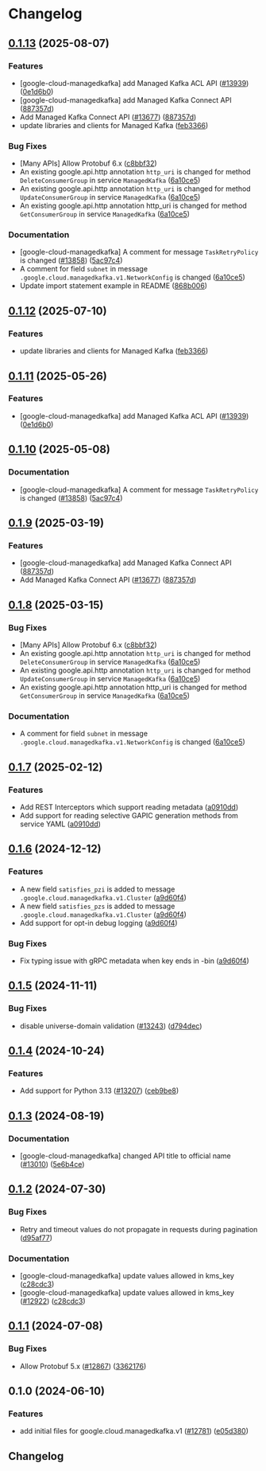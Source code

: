 # Changelog

## [0.1.13](https://github.com/chingor13/google-cloud-python/compare/google-cloud-managedkafka-v0.1.12...google-cloud-managedkafka-v0.1.13) (2025-08-07)


### Features

* [google-cloud-managedkafka] add Managed Kafka ACL API ([#13939](https://github.com/chingor13/google-cloud-python/issues/13939)) ([0e1d6b0](https://github.com/chingor13/google-cloud-python/commit/0e1d6b09c6b901f137665a73ddc0a34d46d807ab))
* [google-cloud-managedkafka] add Managed Kafka Connect API ([887357d](https://github.com/chingor13/google-cloud-python/commit/887357da2ede1d41f14258fc44275f5f592f2478))
* Add Managed Kafka Connect API ([#13677](https://github.com/chingor13/google-cloud-python/issues/13677)) ([887357d](https://github.com/chingor13/google-cloud-python/commit/887357da2ede1d41f14258fc44275f5f592f2478))
* update libraries and clients for Managed Kafka ([feb3366](https://github.com/chingor13/google-cloud-python/commit/feb3366d4b5c7263210d6513854535bec6de8422))


### Bug Fixes

* [Many APIs] Allow Protobuf 6.x ([c8bbf32](https://github.com/chingor13/google-cloud-python/commit/c8bbf32606e790b559b261bf96700c76b6e2bfce))
* An existing google.api.http annotation `http_uri` is changed for method `DeleteConsumerGroup` in service `ManagedKafka` ([6a10ce5](https://github.com/chingor13/google-cloud-python/commit/6a10ce547d22f48b7e95dc7dd0bad06f62aae67d))
* An existing google.api.http annotation `http_uri` is changed for method `UpdateConsumerGroup` in service `ManagedKafka` ([6a10ce5](https://github.com/chingor13/google-cloud-python/commit/6a10ce547d22f48b7e95dc7dd0bad06f62aae67d))
* An existing google.api.http annotation http_uri is changed for method `GetConsumerGroup` in service `ManagedKafka` ([6a10ce5](https://github.com/chingor13/google-cloud-python/commit/6a10ce547d22f48b7e95dc7dd0bad06f62aae67d))


### Documentation

* [google-cloud-managedkafka] A comment for message `TaskRetryPolicy` is changed ([#13858](https://github.com/chingor13/google-cloud-python/issues/13858)) ([5ac97c4](https://github.com/chingor13/google-cloud-python/commit/5ac97c4e21a43018cb314008da4efb1f69d7501e))
* A comment for field `subnet` in message `.google.cloud.managedkafka.v1.NetworkConfig` is changed ([6a10ce5](https://github.com/chingor13/google-cloud-python/commit/6a10ce547d22f48b7e95dc7dd0bad06f62aae67d))
* Update import statement example in README ([868b006](https://github.com/chingor13/google-cloud-python/commit/868b0069baf1a4bf6705986e0b6885419b35cdcc))

## [0.1.12](https://github.com/googleapis/google-cloud-python/compare/google-cloud-managedkafka-v0.1.11...google-cloud-managedkafka-v0.1.12) (2025-07-10)


### Features

* update libraries and clients for Managed Kafka ([feb3366](https://github.com/googleapis/google-cloud-python/commit/feb3366d4b5c7263210d6513854535bec6de8422))

## [0.1.11](https://github.com/googleapis/google-cloud-python/compare/google-cloud-managedkafka-v0.1.10...google-cloud-managedkafka-v0.1.11) (2025-05-26)


### Features

* [google-cloud-managedkafka] add Managed Kafka ACL API ([#13939](https://github.com/googleapis/google-cloud-python/issues/13939)) ([0e1d6b0](https://github.com/googleapis/google-cloud-python/commit/0e1d6b09c6b901f137665a73ddc0a34d46d807ab))

## [0.1.10](https://github.com/googleapis/google-cloud-python/compare/google-cloud-managedkafka-v0.1.9...google-cloud-managedkafka-v0.1.10) (2025-05-08)


### Documentation

* [google-cloud-managedkafka] A comment for message `TaskRetryPolicy` is changed ([#13858](https://github.com/googleapis/google-cloud-python/issues/13858)) ([5ac97c4](https://github.com/googleapis/google-cloud-python/commit/5ac97c4e21a43018cb314008da4efb1f69d7501e))

## [0.1.9](https://github.com/googleapis/google-cloud-python/compare/google-cloud-managedkafka-v0.1.8...google-cloud-managedkafka-v0.1.9) (2025-03-19)


### Features

* [google-cloud-managedkafka] add Managed Kafka Connect API ([887357d](https://github.com/googleapis/google-cloud-python/commit/887357da2ede1d41f14258fc44275f5f592f2478))
* Add Managed Kafka Connect API ([#13677](https://github.com/googleapis/google-cloud-python/issues/13677)) ([887357d](https://github.com/googleapis/google-cloud-python/commit/887357da2ede1d41f14258fc44275f5f592f2478))

## [0.1.8](https://github.com/googleapis/google-cloud-python/compare/google-cloud-managedkafka-v0.1.7...google-cloud-managedkafka-v0.1.8) (2025-03-15)


### Bug Fixes

* [Many APIs] Allow Protobuf 6.x ([c8bbf32](https://github.com/googleapis/google-cloud-python/commit/c8bbf32606e790b559b261bf96700c76b6e2bfce))
* An existing google.api.http annotation `http_uri` is changed for method `DeleteConsumerGroup` in service `ManagedKafka` ([6a10ce5](https://github.com/googleapis/google-cloud-python/commit/6a10ce547d22f48b7e95dc7dd0bad06f62aae67d))
* An existing google.api.http annotation `http_uri` is changed for method `UpdateConsumerGroup` in service `ManagedKafka` ([6a10ce5](https://github.com/googleapis/google-cloud-python/commit/6a10ce547d22f48b7e95dc7dd0bad06f62aae67d))
* An existing google.api.http annotation http_uri is changed for method `GetConsumerGroup` in service `ManagedKafka` ([6a10ce5](https://github.com/googleapis/google-cloud-python/commit/6a10ce547d22f48b7e95dc7dd0bad06f62aae67d))


### Documentation

* A comment for field `subnet` in message `.google.cloud.managedkafka.v1.NetworkConfig` is changed ([6a10ce5](https://github.com/googleapis/google-cloud-python/commit/6a10ce547d22f48b7e95dc7dd0bad06f62aae67d))

## [0.1.7](https://github.com/googleapis/google-cloud-python/compare/google-cloud-managedkafka-v0.1.6...google-cloud-managedkafka-v0.1.7) (2025-02-12)


### Features

* Add REST Interceptors which support reading metadata ([a0910dd](https://github.com/googleapis/google-cloud-python/commit/a0910dd51541d238bc5fcf10159066ddfd928579))
* Add support for reading selective GAPIC generation methods from service YAML ([a0910dd](https://github.com/googleapis/google-cloud-python/commit/a0910dd51541d238bc5fcf10159066ddfd928579))

## [0.1.6](https://github.com/googleapis/google-cloud-python/compare/google-cloud-managedkafka-v0.1.5...google-cloud-managedkafka-v0.1.6) (2024-12-12)


### Features

* A new field `satisfies_pzi` is added to message `.google.cloud.managedkafka.v1.Cluster` ([a9d60f4](https://github.com/googleapis/google-cloud-python/commit/a9d60f40dff04f6240dbc8ed46a284830de77ad3))
* A new field `satisfies_pzs` is added to message `.google.cloud.managedkafka.v1.Cluster` ([a9d60f4](https://github.com/googleapis/google-cloud-python/commit/a9d60f40dff04f6240dbc8ed46a284830de77ad3))
* Add support for opt-in debug logging ([a9d60f4](https://github.com/googleapis/google-cloud-python/commit/a9d60f40dff04f6240dbc8ed46a284830de77ad3))


### Bug Fixes

* Fix typing issue with gRPC metadata when key ends in -bin ([a9d60f4](https://github.com/googleapis/google-cloud-python/commit/a9d60f40dff04f6240dbc8ed46a284830de77ad3))

## [0.1.5](https://github.com/googleapis/google-cloud-python/compare/google-cloud-managedkafka-v0.1.4...google-cloud-managedkafka-v0.1.5) (2024-11-11)


### Bug Fixes

* disable universe-domain validation ([#13243](https://github.com/googleapis/google-cloud-python/issues/13243)) ([d794dec](https://github.com/googleapis/google-cloud-python/commit/d794dec5eff5f23a1ff926012bf9e6cad719e020))

## [0.1.4](https://github.com/googleapis/google-cloud-python/compare/google-cloud-managedkafka-v0.1.3...google-cloud-managedkafka-v0.1.4) (2024-10-24)


### Features

* Add support for Python 3.13 ([#13207](https://github.com/googleapis/google-cloud-python/issues/13207)) ([ceb9be8](https://github.com/googleapis/google-cloud-python/commit/ceb9be8f89ac7355d842bac1d77b2926eb0b649c))

## [0.1.3](https://github.com/googleapis/google-cloud-python/compare/google-cloud-managedkafka-v0.1.2...google-cloud-managedkafka-v0.1.3) (2024-08-19)


### Documentation

* [google-cloud-managedkafka] changed API title to official name ([#13010](https://github.com/googleapis/google-cloud-python/issues/13010)) ([5e6b4ce](https://github.com/googleapis/google-cloud-python/commit/5e6b4ce92614cc9a169c530f9a23d3934f4868cc))

## [0.1.2](https://github.com/googleapis/google-cloud-python/compare/google-cloud-managedkafka-v0.1.1...google-cloud-managedkafka-v0.1.2) (2024-07-30)


### Bug Fixes

* Retry and timeout values do not propagate in requests during pagination ([d95af77](https://github.com/googleapis/google-cloud-python/commit/d95af77248f0935a5fe3dba1fccc75124c8b1451))


### Documentation

* [google-cloud-managedkafka] update values allowed in kms_key ([c28cdc3](https://github.com/googleapis/google-cloud-python/commit/c28cdc330ce43c35cb87f0c881ed78a60ad657bc))
* [google-cloud-managedkafka] update values allowed in kms_key ([#12922](https://github.com/googleapis/google-cloud-python/issues/12922)) ([c28cdc3](https://github.com/googleapis/google-cloud-python/commit/c28cdc330ce43c35cb87f0c881ed78a60ad657bc))

## [0.1.1](https://github.com/googleapis/google-cloud-python/compare/google-cloud-managedkafka-v0.1.0...google-cloud-managedkafka-v0.1.1) (2024-07-08)


### Bug Fixes

* Allow Protobuf 5.x ([#12867](https://github.com/googleapis/google-cloud-python/issues/12867)) ([3362176](https://github.com/googleapis/google-cloud-python/commit/33621762b989106ccf85adb538cf531c513a746c))

## 0.1.0 (2024-06-10)


### Features

* add initial files for google.cloud.managedkafka.v1 ([#12781](https://github.com/googleapis/google-cloud-python/issues/12781)) ([e05d380](https://github.com/googleapis/google-cloud-python/commit/e05d380453ee3555ecbde870a82c27023910e066))

## Changelog
